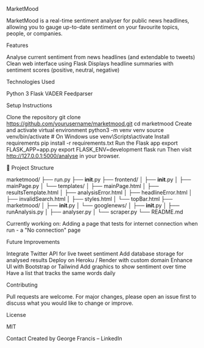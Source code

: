 MarketMood

MarketMood is a real-time sentiment analyser for public news headlines, allowing you to gauge up-to-date sentiment on your favourite topics, people, or companies.

Features

Analyse current sentiment from news headlines (and extendable to tweets)
Clean web interface using Flask
Displays headline summaries with sentiment scores (positive, neutral, negative)

Technologies Used

Python 3
Flask
VADER
Feedparser

Setup Instructions

Clone the repository
git clone https://github.com/yourusername/marketmood.git
cd marketmood
Create and activate virtual environment
python3 -m venv venv
source venv/bin/activate  # On Windows use venv\Scripts\activate
Install requirements
pip install -r requirements.txt
Run the Flask app
export FLASK_APP=app.py
export FLASK_ENV=development
flask run
Then visit http://127.0.0.1:5000/analyse in your browser.

📁 Project Structure

marketmood/
├── run.py
├── __init__.py
├── frontend/
│   ├── __init__.py
│   ├── mainPage.py
│   └── templates/
│       ├── mainPage.html
│       ├── resultsTemplate.html
│       ├── analysisError.html
│       ├── headlineError.html
│       ├── invalidSearch.html
│       ├── styles.html
│       └── topBar.html
├── marketmood/
│   ├── __init__.py
│   └── googlenews/
│       ├── __init__.py
│       ├── runAnalysis.py
│       ├── analyser.py
│       └── scraper.py
└── README.md


Currently working on:
Adding a page that tests for internet connection when run - a "No connection" page

Future Improvements

Integrate Twitter API for live tweet sentiment
Add database storage for analysed results
Deploy on Heroku / Render with custom domain
Enhance UI with Bootstrap or Tailwind
Add graphics to show sentiment over time
Have a list that tracks the same words daily


Contributing

Pull requests are welcome. For major changes, please open an issue first to discuss what you would like to change or improve.

License

MIT

Contact
Created by George Francis – LinkedIn

